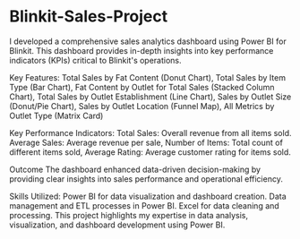 # Blinkit-Sales-Project
I developed a comprehensive sales analytics dashboard using Power BI for Blinkit. This dashboard provides in-depth insights into key performance indicators (KPIs) critical to Blinkit's operations.

Key Features:
Total Sales by Fat Content (Donut Chart),
Total Sales by Item Type (Bar Chart),
Fat Content by Outlet for Total Sales (Stacked Column Chart),
Total Sales by Outlet Establishment (Line Chart),
Sales by Outlet Size (Donut/Pie Chart),
Sales by Outlet Location (Funnel Map),
All Metrics by Outlet Type (Matrix Card)

Key Performance Indicators:
Total Sales: Overall revenue from all items sold.
Average Sales: Average revenue per sale,
Number of Items: Total count of different items sold,
Average Rating: Average customer rating for items sold.

Outcome
The dashboard enhanced data-driven decision-making by providing clear insights into sales performance and operational efficiency.

Skills Utilized:
Power BI for data visualization and dashboard creation.
Data management and ETL processes in Power BI.
Excel for data cleaning and processing.
This project highlights my expertise in data analysis, visualization, and dashboard development using Power BI.
